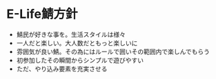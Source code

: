 # E-Life鯖方針
- 鯖民が好きな事を。生活スタイルは様々
- 一人だと楽しい。大人数だともっと楽しいに
- 雰囲気が良い鯖。その為にはルールで囲いその範囲内で楽しんでもらう
- 初参加したその瞬間からシンプルで遊びやすい
- ただ、やり込み要素を充実させる

